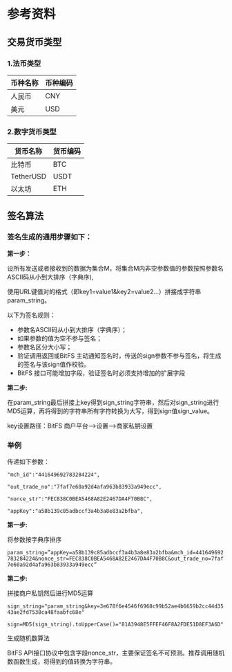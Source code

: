 # 参考资料

## 交易货币类型

### 1.法币类型

| 币种名称 | 币种编码 |
| -------- | -------- |
| 人民币   | CNY      |
| 美元     | USD      |





### 2.数字货币类型

| 货币名称  | 货币编码 |
| --------- | -------- |
| 比特币    | BTC      |
| TetherUSD | USDT     |
| 以太坊    | ETH      |

## 签名算法

### 签名生成的通用步骤如下：

**第一步：**

设所有发送或者接收到的数据为集合M，将集合M内非空参数值的参数按照参数名ASCII码从小到大排序（字典序),

使用URL键值对的格式（即key1=value1&key2=value2…）拼接成字符串param_string。

以下为签名规则：

- 参数名ASCII码从小到大排序（字典序）；
- 如果参数的值为空不参与签名；
- 参数名区分大小写；
- 验证调用返回或BitFS 主动通知签名时，传送的sign参数不参与签名，将生成的签名与该sign值作校验。
- BitFS 接口可能增加字段，验证签名时必须支持增加的扩展字段



**第二步:**

在param_string最后拼接上key得到sign_string字符串，然后对sign_string进行MD5运算，再将得到的字符串所有字符转换为大写，得到sign值sign_value。

key设置路径：BitFS 商户平台-->设置-->商家私钥设置 



### 举例

传递如下参数：

`"mch_id":"441649692783284224",`

`"out_trade_no":"7faf7e60a92d4afa963b83933a949ecc",`

`"nonce_str":"FEC838C0BEA5468A82E2467DA4F70B8C",`

`"appKey":"a58b139c85adbccf3a4b3a8e83a2bfba",`



**第一步:**

将参数按字典序排序

`param_string=”appKey=a58b139c85adbccf3a4b3a8e83a2bfba&mch_id=441649692783284224&nonce_str=FEC838C0BEA5468A82E2467DA4F70B8C&out_trade_no=7faf7e60a92d4afa963b83933a949ecc“`



**第二步:**

拼接商户私钥然后进行MD5运算

`sign_string="param_string&key=3e678f6e4546f6968c99b52ae4b6659b2cc44d3543ae2fd7538ca48faabfc68e"`

`sign=MD5(sign_string).toUpperCase()="81A3948E5FFEF46F8A2FDE51D8EF3A6D"`



生成随机数算法

BitFS API接口协议中包含字段nonce_str，主要保证签名不可预测。推荐调用随机数函数生成，将得到的值转换为字符串。